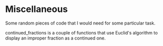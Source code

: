 # Miscellaneous

Some random pieces of code that I would need for some particular task.

continued_fractions is a couple of functions that use Euclid's algorithm to display an improper fraction as a continued one.
